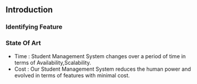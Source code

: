 ## Introduction
### Identifying Feature
### State Of Art
- Time : Student Management System changes over a period of time in terms of Availability,Scalability.
- Cost : Our Student Management System reduces the human power and evolved in terms of features with minimal cost.


